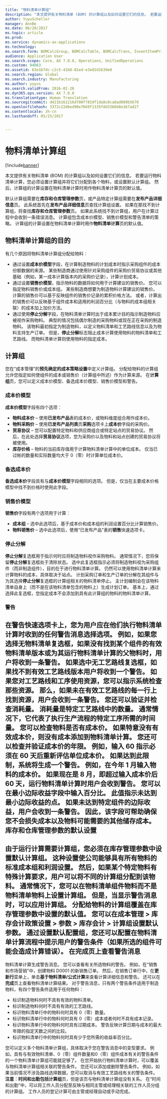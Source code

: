 ```yaml
---
title: "物料清单计算组"
description: "本文提供有关物料清单 (BOM) 的计算组以及如何设置它们的信息。 若要运行物料清单计算，您必须设置计算组并将它们分配到各个物料，或设置默认计算组。 然后，计算组的计算设置在物料清单计算时用作物料清单计算页的默认值。"
author: YuyuScheller
manager: AnnBe
ms.date: 06/20/2017
ms.topic: article
ms.prod: 
ms.service: dynamics-ax-applications
ms.technology: 
ms.search.form: BOMCalcGroup, BOMCalcTable, BOMCalcTrans, InventItemPrice
audience: Application User
ms.search.scope: Core, AX 7.0.0, Operations, UnifiedOperations
ms.custom: 94063
ms.assetid: 63e1b7dc-c2c5-41b0-81ed-e3e02d1b39e0
ms.search.region: Global
ms.search.industry: Manufacturing
ms.author: yuyus
ms.search.validFrom: 2016-02-28
ms.dyn365.ops.version: AX 7.0.0
ms.translationtype: Human Translation
ms.sourcegitcommit: d421b161216d700f7819f1da8c0ca8ad089b5670
ms.openlocfilehash: 3372c22d6ed90e7669f1335fdd3366b8e167ad27
ms.contentlocale: zh-cn
ms.lasthandoff: 05/25/2017


---
```


# <a name="bom-calculations-groups"></a>物料清单计算组

[!include[banner](../includes/banner.md)]


本文提供有关物料清单 (BOM) 的计算组以及如何设置它们的信息。 若要运行物料清单计算，您必须设置计算组并将它们分配到各个物料，或设置默认计算组。 然后，计算组的计算设置在物料清单计算时用作物料清单计算页的默认值。 

默认计算组需要在**库存和仓库管理参数**页，或产品特定计算组需要在**发布产品详细信息**页。 此系统首先在**发布产品详细信息**页查找计算组设置。 如果在那找不到计算组，将查找**库存和仓库管理参数**页。 如果此系统找不到计算组，用户在计算过程中会收到一条错误消息。 计算组包含成本价模型、销售价模型和警告清单的策略。 计算组的计算设置在物料清单计算时用作**物料清单计算**页的默认值。

## <a name="purposes-of-bom-calculation-groups"></a>物料清单计算组的目的
有几个原因将物料清单计算组分配给物料︰

-   通过设置**成本价模型**字段，在计算制造物料的计划成本时指示采购组件的成本份额数据的来源。 某些制造商通过使用针对采购组件的采购价贸易协议或其他基础（例如，某一成本计算版本内的采购价记录），计算计划成本。
-   通过设置**销售价模型**，指示物料的数据将如何用于计算建议的销售价。 您可以指定物料销售价或成本组。 某些制造商想要为制造物料计算建议的销售价。 计算的销售价可以基于反映组件的销售价记录的累积价格方法。 或者，计算出的销售价可以反映基于组件成本和适用的利润百分比（与物料的成本组相关联）的成本加上加价方法。
-   通过使用**停止分解**字段，在物料清单计算时出于成本累计目的指示制造物料应被视作采购物料。 典型的情况包括偶尔制造的采购物料或现在正在采购的制造物料。 该物料最初指定为制造物料，以定义物料清单和工艺路线信息以及为物料支持生产订单。 但是，**停止分解**标志阻止成本计算使用物料的物料清单和工艺路线。 而物料清单计算则使用物料的指定成本。

## <a name="calculation-groups"></a>计算组
您在“成本管理”的**预先确定的成本策略设置**中定义计算组。 分配给物料的计算组允许您指定如何使组件的成本或销售价（计算组中所述）作为计算来源。 在**计算组**页，您可以定义成本价模型、备选成本价模型、销售价模型和警告。

### <a name="cost-price-model"></a>成本价模型

**成本价模型**字段有四个选项︰

-   **物料成本价** – 使用**已发布产品**表的成本价，或物料维度组合用作成本价。
-   **物料采购价** – 使用**已发布产品列表**页**采购**选项卡上**成本价**字段的采购价。
-   **贸易协议** – 您可以配置特定物料和供应商组合或特定站点的贸易协议。 然后，在此处选择**贸易协议**选项，您为采购价以及物料和站点创建的贸易协议将被使用。
-   **库存价格** – 物料的当前库存值用于计算物料清单计算中的单位成本。 仅当已过帐的数量和实际数量均大于 0（零）时计算单位成本价。

### <a name="alternative-cost-price"></a>备选成本价

**备选成本价**字段具有与**成本价模型**字段相同的选项。 但是，仅当在主要成本价格模型中找不到价格时使用此字段。

### <a name="sales-price-model"></a>销售价模型

**销售价**字段有两个选项用于计算︰

-   **成本组** – 选中此选项后，基于成本价和成本组的利润设置百分比计算销售价。
-   **物料销售价** – 选中此选项后，使用“已发布产品”表的**销售**快速选项卡。

### <a name="stop-explosion"></a>停止分解

**停止分解**复选框用于指示何时应将制造物料视作采购物料。 通常情况下，您将保留**停止分解**复选框处于清除状态。 选中此复选框指示必须将制造物料视为采购组件（而非制造组件），目的在于进行物料清单计算。 仍然可以使用物料清单计算来计算物料的成本，具体取决于站点。 计划采购订单和生产订单的分解在其组件与为其选择**停止分解**复选框的计算组相关的物料清单停止。 主计划编制会在该物料清单自身上（而不是在该物料清单包含的物料上）生成计划订单。 基本上，通过选择此复选框，您指定成本不会添加到具有此计算组的物料的物料清单计算。

### <a name="warnings"></a>警告

在**警告**快速选项卡上，您为用户应在他们执行物料清单计算时收到的任何警告消息选择选项。 例如，如果您选择**无物料清单**复选框，如果没有找到某个组件的有效物料清单版本或为其运行物料清单计算的父物料时，用户将收到一条警告。 如果选中**无工艺路线**复选框，如果找不到有效工艺路线版本用户将收到一个警告。 如果您对工艺路线和工序使用资源，您可以指示系统检查那些资源。 那么，如果未在有效工艺路线的每一行上找到资源，用户会收到一条警告。 您还可以验证并检查消耗量。 消耗量是特定工艺路线中的数量。 通常情况下，它代表了执行生产流程的特定工序所需的时间量。 您可以检查物料是否有成本价。 如果特意没有有效成本价，则没有成本添加到物料清单计算。 您还可以检查并验证成本价的年限。 例如，输入 **60** 指示必须在 60 天后重新评估单位成本价。 如果达到此限制，系统将生成一个警告。 例如，在今年 1 月输入物料的成本价。 如果现在是 8 月，即超过输入成本价后 60 天，运行物料清单计算时用户会收到警告。 您可以在**最小边际收益**字段中输入百分比。 此值指示未达到最小边际收益的点。 如果未达到特定组件的边际收益，用户会收到一条警告。 因此，该字段可帮助确保您不会损失成本以及物料可能需要的其他储存成本。
库存和仓库管理参数的默认设置
--------------------------------------------------------------

由于运行计算需要计算组，您必须在库存管理参数中设置默认计算组。 这种设置使公司能够具有所有物料的标准成本组和利润设置。 然后，如果某个特定物料有特殊计算要求，用户可以将不同的计算组分配到该物料。 通常情况下，您可以在物料清单组件物料而不是物料清单物料上设置计算组。 但是，当显示警告消息时，可以应用计算组。 分配给物料的计算组覆盖在库存管理参数中设置的默认值。 您可以在**成本管理** &gt; **库存会计政策设置** &gt; **参数** &gt; **库存会计** &gt; **计算组**设置默认参数。 通过设置默认配置组，您还可以配置在物料清单计算流程中提示用户的警告条件（如果所选的组件可能会造成计算错误）。
在完成页上查看警告消息
------------------------------------------

物料清单计算生成警告消息。 您可以查看有关所选物料的警告。 例如，在“销售和市场营销”中，创建物料 D0001 的新销售订单。 然后，在销售订单行中，在**更新行**菜单上，单击**基于物料清单/公式计算**来查看计算详细信息和警告。 还可以在**完成**页上查看物料清单计算结果。 对于警告消息，只有两个警告条件适用于制造物料，有四个警告条件适用于任何物料：
-   标识制造物料何时不具有有效的物料清单。
-   标识制造物料何时不具有有效的工艺路线。
-   标识物料清单行中的物料何时具有 0（零）数量。
-   标识物料清单行中的物料何时具有 0（零）成本或者何时不具有成本记录。
-   标识物料清单行中的物料何时具有过期成本。 警告反映计算日期与成本的最大年限的指定天数之间的比较。
-   标识物料清单行中的物料何时具有少于您所需的收益率百分比。

您可以定义多个物料清单计算组，具体取决于您在警告消息中的变型要求。 例如，具有与有效物料清单、0（零）组件数量和0（零）组件成本有关的警告条件的一个物料清单计算组可能就足够了。 在您开始执行物料清单计算时，可以覆盖与物料清单计算组相关联的警告条件。 您还可以添加或删除警告条件。 例如，如果当前情况不涉及路线选择数据，您可以取消与有效工艺路线有关的警告条件。 **注意︰**时间和出勤包括**计算组**页，但是该页与物料清单计算组没有关系。 在“时间和出勤”中，可以将工作人员分配至反映与相同主管或经理相关联的工作人员分组的计算组。 工作人员的登记计算可由主管或经理自动或手动完成。




